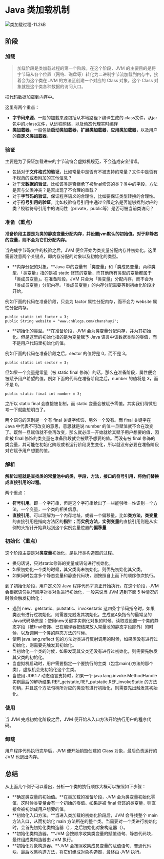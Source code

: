 # Java 类加载机制

![类加载过程-11.2kB](http://static.zybuluo.com/Rico123/ojhhtids41ivtuowfj74mkb2/%E7%B1%BB%E5%8A%A0%E8%BD%BD%E8%BF%87%E7%A8%8B)

## 阶段

### 加载

> 加载阶段是类加载过程的第一个阶段。在这个阶段，JVM 的主要目的是将字节码从各个位置（网络、磁盘等）转化为二进制字节流加载到内存中，接着会为这个类在 JVM 的方法区创建一个对应的 Class 对象，这个 Class 对象就是这个类各种数据的访问入口。

把代码数据加载到内存中。

这里有两个重点：

- **字节码来源**。一般的加载来源包括从本地路径下编译生成的.class文件，从jar包中的.class文件，从远程网络，以及动态代理实时编译
- **类加载器**。一般包括**启动类加载器**，**扩展类加载器**，**应用类加载器**，以及用户的**自定义类加载器**。

### 验证

主要是为了保证加载进来的字节流符合虚拟机规范，不会造成安全错误。

- 包括对于**文件格式的验证**，比如常量中是否有不被支持的常量？文件中是否有不规范的或者附加的其他信息？
- 对于**元数据的验证**，比如该类是否继承了被final修饰的类？类中的字段，方法是否与父类冲突？是否出现了不合理的重载？
- 对于**字节码的验证**，保证程序语义的合理性，比如要保证类型转换的合理性。
- 对于**符号引用的验证**，比如校验符号引用中通过全限定名是否能够找到对应的类？校验符号引用中的访问性（private，public等）是否可被当前类访问？

### 准备（重点）

**准备阶段主要是为类的静态变量分配内存，并设置jvm默认的初始值。对于非静态的变量，则不会为它们分配内存。**

当完成字节码文件的校验之后，JVM 便会开始为类变量分配内存并初始化。这里需要注意两个关键点，即内存分配的对象以及初始化的类型。

- **内存分配的对象。**Java 中的变量有「类变量」和「类成员变量」两种类型，「类变量」指的是被 static 修饰的变量，而其他所有类型的变量都属于「类成员变量」。在准备阶段，JVM 只会为「类变量」分配内存，而不会为「类成员变量」分配内存。「类成员变量」的内存分配需要等到初始化阶段才开始。

例如下面的代码在准备阶段，只会为 factor 属性分配内存，而不会为 website 属性分配内存。

```
public static int factor = 3;
public String website = "www.cnblogs.com/chanshuyi";
```

- **初始化的类型。**在准备阶段，JVM 会为类变量分配内存，并为其初始化。但是这里的初始化指的是为变量赋予 Java 语言中该数据类型的零值，而不是用户代码里初始化的值。

例如下面的代码在准备阶段之后，sector 的值将是 0，而不是 3。

```
public static int sector = 3;
```

但如果一个变量是常量（被 static final 修饰）的话，那么在准备阶段，属性便会被赋予用户希望的值。例如下面的代码在准备阶段之后，number 的值将是 3，而不是 0。

```
public static final int number = 3;
```

之所以 static final 会直接被复制，而 static 变量会被赋予零值。其实我们稍微思考一下就能想明白了。

两个语句的区别是一个有 final 关键字修饰，另外一个没有。而 final 关键字在 Java 中代表不可改变的意思，意思就是说 number 的值一旦赋值就不会在改变了。既然一旦赋值就不会再改变，那么就必须一开始就给其赋予用户想要的值，因此被 final 修饰的类变量在准备阶段就会被赋予想要的值。而没有被 final 修饰的类变量，其可能在初始化阶段或者运行阶段发生变化，所以就没有必要在准备阶段对它赋予用户想要的值。

### 解析

**解析过程就是查找类的常量池中的类，字段，方法，接口的符号引用，将他们替换成直接引用的过程。**

两个重点：

- **符号引用**。即一个字符串，但是这个字符串给出了一些能够唯一性识别一个方法，一个变量，一个类的相关信息。
- **直接引用**。可以理解为一个内存地址，或者一个偏移量。比如**类方法，类变量**的直接引用是指向方法区的**指针**；而**实例方法，实例变量**的直接引用则是从实例的头指针开始算起到这个实例变量位置的**偏移量**

### 初始化（重点）

这个阶段主要是对**类变量**初始化，是执行类构造器的过程。

- 换句话说，只对static修饰的变量或语句进行初始化。
- 如果初始化一个类的时候，其父类尚未初始化，则优先初始化其父类。
- 如果同时包含多个静态变量和静态代码块，则按照自上而下的顺序依次执行。



到了初始化阶段，用户定义的 Java 程序代码才真正开始执行。在这个阶段，JVM 会根据语句执行顺序对类对象进行初始化，一般来说当 JVM 遇到下面 5 种情况的时候会触发初始化：

- 遇到 new、getstatic、putstatic、invokestatic 这四条字节码指令时，如果类没有进行过初始化，则需要先触发其初始化。生成这4条指令的最常见的Java代码场景是：使用new关键字实例化对象的时候、读取或设置一个类的静态字段（被final修饰、已在编译器把结果放入常量池的静态字段除外）的时候，以及调用一个类的静态方法的时候。
- 使用 java.lang.reflect 包的方法对类进行反射调用的时候，如果类没有进行过初始化，则需要先触发其初始化。
- 当初始化一个类的时候，如果发现其父类还没有进行过初始化，则需要先触发其父类的初始化。
- 当虚拟机启动时，用户需要指定一个要执行的主类（包含main()方法的那个类），虚拟机会先初始化这个主类。
- 当使用 JDK1.7 动态语言支持时，如果一个 java.lang.invoke.MethodHandle实例最后的解析结果 REF_getstatic,REF_putstatic,REF_invokeStatic 的方法句柄，并且这个方法句柄所对应的类没有进行初始化，则需要先出触发其初始化。

### 使用

当 JVM 完成初始化阶段之后，JVM 便开始从入口方法开始执行用户的程序代码。

### 卸载

用户程序代码执行完毕后，JVM 便开始销毁创建的 Class 对象，最后负责运行的 JVM 也退出内存。

## 总结

从上面几个例子可以看出，分析一个类的执行顺序大概可以按照如下步骤：

- **确定类变量的初始值。**在类加载的准备阶段，JVM 会为类变量初始化零值，这时候类变量会有一个初始的零值。如果是被 final 修饰的类变量，则直接会被初始成用户想要的值。
- **初始化入口方法。**当进入类加载的初始化阶段后，JVM 会寻找整个 main 方法入口，从而初始化 main 方法所在的整个类。当需要对一个类进行初始化时，会首先初始化类构造器（），之后初始化对象构造器（）。
- **初始化类构造器。**JVM 会按顺序收集类变量的赋值语句、静态代码块，最终组成类构造器由 JVM 执行。
- **初始化对象构造器。**JVM 会按照收集成员变量的赋值语句、普通代码块，最后收集构造方法，将它们组成对象构造器，最终由 JVM 执行。


